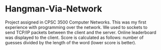 # Hangman-Via-Network
Project assigned in CPSC 3500 Computer Networks. This was my first experience with programming over the network. We used to sockets to send TCP/IP packets between the client and the server. Online leaderboard was displayed to the client. Score is calculated as follows: number of guesses divided by the length of the word (lower score is better).
